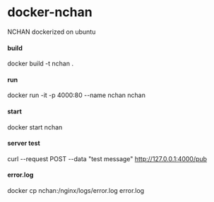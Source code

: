 # docker-nchan
NCHAN dockerized on ubuntu

#### build
docker build -t nchan .

#### run
docker run -it -p 4000:80 --name nchan nchan

#### start
docker start nchan

#### server test
curl --request POST --data "test message" http://127.0.0.1:4000/pub

#### error.log
docker cp nchan:/nginx/logs/error.log error.log
